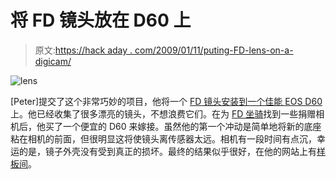 # 将 FD 镜头放在 D60 上

> 原文:[https://hack aday . com/2009/01/11/puting-FD-lens-on-a-digicam/](https://hackaday.com/2009/01/11/putting-fd-lenses-on-a-digicam/)

![lens](../Images/b54d0ee8dc5329f6ec1eacf6e90aad8b.png "lens")

[Peter]提交了这个非常巧妙的项目，他将一个 [FD 镜头安装到一个佳能 EOS D60](http://www.colorbroken.com/subdermis/canonFD60.html) 上。他已经收集了很多漂亮的镜头，不想浪费它们。在为 [FD 坐骑](http://en.wikipedia.org/wiki/Canon_FD)找到一些捐赠相机后，他买了一个便宜的 D60 来嫁接。虽然他的第一个冲动是简单地将新的底座粘在相机的前面，但很明显这将使镜头离传感器太远。相机有一段时间有点沉，幸运的是，镜子外壳没有受到真正的损坏。最终的结果似乎很好，在他的网站上有[样板间](http://www.colorbroken.com/subdermis/canonFD60samples.html)。